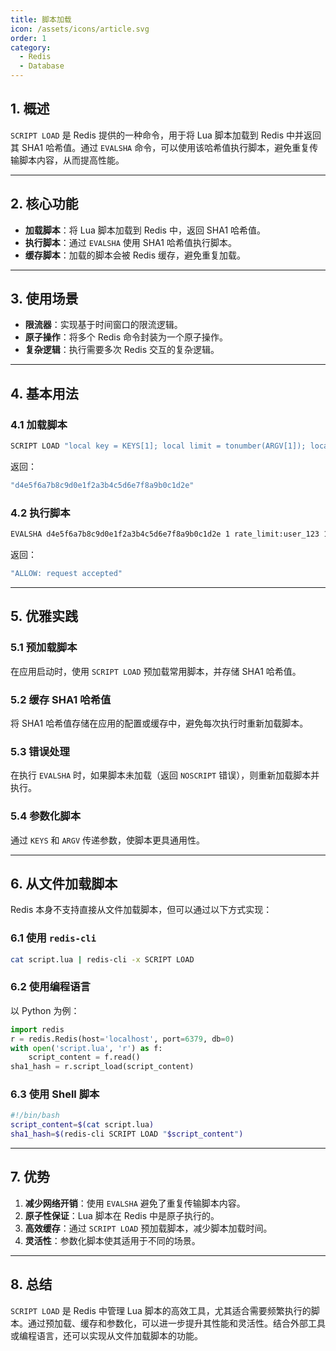 ```yaml
---
title: 脚本加载
icon: /assets/icons/article.svg
order: 1
category:
  - Redis
  - Database
---
```


## 1. **概述**

`SCRIPT LOAD` 是 Redis 提供的一种命令，用于将 Lua 脚本加载到 Redis 中并返回其 SHA1 哈希值。通过 `EVALSHA` 命令，可以使用该哈希值执行脚本，避免重复传输脚本内容，从而提高性能。

***

## 2. **核心功能**

* **加载脚本**：将 Lua 脚本加载到 Redis 中，返回 SHA1 哈希值。
* **执行脚本**：通过 `EVALSHA` 使用 SHA1 哈希值执行脚本。
* **缓存脚本**：加载的脚本会被 Redis 缓存，避免重复加载。

***

## 3. **使用场景**

* **限流器**：实现基于时间窗口的限流逻辑。
* **原子操作**：将多个 Redis 命令封装为一个原子操作。
* **复杂逻辑**：执行需要多次 Redis 交互的复杂逻辑。

***

## 4. **基本用法**

### 4.1 加载脚本

```bash
SCRIPT LOAD "local key = KEYS[1]; local limit = tonumber(ARGV[1]); local expire_time = tonumber(ARGV[2]); local current = redis.call('incr', key); if current == 1 then redis.call('expire', key, expire_time); end; if current > limit then return 'ERROR: too many requests'; else return 'ALLOW: request accepted'; end"
```

返回：

```bash
"d4e5f6a7b8c9d0e1f2a3b4c5d6e7f8a9b0c1d2e"
```

### 4.2 执行脚本

```bash
EVALSHA d4e5f6a7b8c9d0e1f2a3b4c5d6e7f8a9b0c1d2e 1 rate_limit:user_123 10 1
```

返回：

```bash
"ALLOW: request accepted"
```

***

## 5. **优雅实践**

### 5.1 预加载脚本

在应用启动时，使用 `SCRIPT LOAD` 预加载常用脚本，并存储 SHA1 哈希值。

### 5.2 缓存 SHA1 哈希值

将 SHA1 哈希值存储在应用的配置或缓存中，避免每次执行时重新加载脚本。

### 5.3 错误处理

在执行 `EVALSHA` 时，如果脚本未加载（返回 `NOSCRIPT` 错误），则重新加载脚本并执行。

### 5.4 参数化脚本

通过 `KEYS` 和 `ARGV` 传递参数，使脚本更具通用性。

***

## 6. **从文件加载脚本**

Redis 本身不支持直接从文件加载脚本，但可以通过以下方式实现：

### 6.1 使用 `redis-cli`

```bash
cat script.lua | redis-cli -x SCRIPT LOAD
```

### 6.2 使用编程语言

以 Python 为例：

```python
import redis
r = redis.Redis(host='localhost', port=6379, db=0)
with open('script.lua', 'r') as f:
    script_content = f.read()
sha1_hash = r.script_load(script_content)
```

### 6.3 使用 Shell 脚本

```bash
#!/bin/bash
script_content=$(cat script.lua)
sha1_hash=$(redis-cli SCRIPT LOAD "$script_content")
```

***

## 7. **优势**

1. **减少网络开销**：使用 `EVALSHA` 避免了重复传输脚本内容。
2. **原子性保证**：Lua 脚本在 Redis 中是原子执行的。
3. **高效缓存**：通过 `SCRIPT LOAD` 预加载脚本，减少脚本加载时间。
4. **灵活性**：参数化脚本使其适用于不同的场景。

***

## 8. **总结**

`SCRIPT LOAD` 是 Redis 中管理 Lua 脚本的高效工具，尤其适合需要频繁执行的脚本。通过预加载、缓存和参数化，可以进一步提升其性能和灵活性。结合外部工具或编程语言，还可以实现从文件加载脚本的功能。
